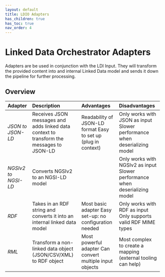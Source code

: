 ```yaml
---
layout: default
title: LDIO Adapters
has_children: true
has_toc: true
nav_order: 4
---
```


# Linked Data Orchestrator Adapters

Adapters are be used in conjunction with the LDI Input. They will transform the provided content into and internal Linked Data model and sends it down the pipeline for further processing.

## Overview

| Adapter             | Description                                                                              | Advantages                                                     | Disadvantages                                                               |
|:--------------------|:-----------------------------------------------------------------------------------------|:---------------------------------------------------------------|:----------------------------------------------------------------------------|
| _JSON to JSON-LD_   | Receives JSON messages and adds linked data context to transform the messages to JSON-LD | Readability of JSON-LD format Easy to set up (plug in context) | Only works with JSON as input Slower performance when deserializing model   |
| _NGSIv2 to NGSI-LD_ | Converts NGSIv2 to an NGSI-LD model                                                      |                                                                | Only works with NGSIv2 as input Slower performance when deserializing model |
| _RDF_               | Takes in an RDF string and converts it into an internal linked data model                | Most basic adapter Easy set-up: no configuration needed        | Only works with RDF as input Only supports valid RDF MIME types             |
| _RML_               | Transform a non-linked data object (JSON/CSV/XML) to RDF object                          | Most powerful adapter Can convert multiple input objects       | Most complex to create a mapping (external tooling can help)                |
